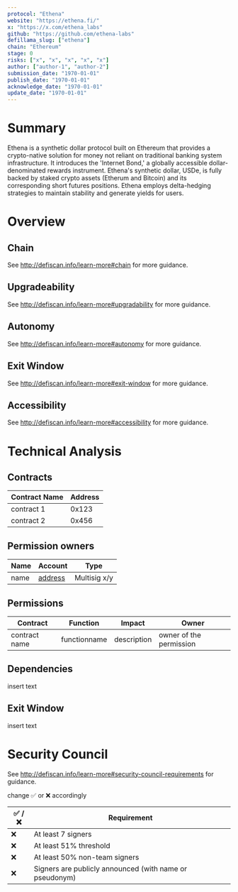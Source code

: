 ```yaml
---
protocol: "Ethena"
website: "https://ethena.fi/"
x: "https://x.com/ethena_labs"
github: "https://github.com/ethena-labs"
defillama_slug: ["ethena"]
chain: "Ethereum"
stage: 0
risks: ["x", "x", "x", "x", "x"]
author: ["author-1", "author-2"]
submission_date: "1970-01-01"
publish_date: "1970-01-01"
acknowledge_date: "1970-01-01"
update_date: "1970-01-01"
---
```


# Summary


Ethena is a synthetic dollar protocol built on Ethereum that provides a crypto-native solution for money not reliant on traditional banking system infrastructure. It introduces the 'Internet Bond,' a globally accessible dollar-denominated rewards instrument. Ethena's synthetic dollar, USDe, is fully backed by staked crypto assets (Etherum and Bitcoin) and its corresponding short futures positions. Ethena employs delta-hedging strategies to maintain stability and generate yields for users.

# Overview

## Chain

See http://defiscan.info/learn-more#chain for more guidance.

## Upgradeability

See http://defiscan.info/learn-more#upgradability for more guidance.

## Autonomy

See http://defiscan.info/learn-more#autonomy for more guidance.

## Exit Window

See http://defiscan.info/learn-more#exit-window for more guidance.

## Accessibility

See http://defiscan.info/learn-more#accessibility for more guidance.

# Technical Analysis

## Contracts

| Contract Name | Address |
| ------------- | ------- |
| contract 1    | 0x123   |
| contract 2    | 0x456   |

## Permission owners

| Name | Account                                       | Type         |
| ---- | --------------------------------------------- | ------------ |
| name | [address](https://etherscan.io/address/0x...) | Multisig x/y |

## Permissions

| Contract      | Function     | Impact      | Owner                   |
| ------------- | ------------ | ----------- | ----------------------- |
| contract name | functionname | description | owner of the permission |

## Dependencies

insert text

## Exit Window

insert text

# Security Council

See http://defiscan.info/learn-more#security-council-requirements for guidance.

change ✅ or ❌ accordingly

| ✅ /❌ | Requirement                                             |
| ------ | ------------------------------------------------------- |
| ❌     | At least 7 signers                                      |
| ❌     | At least 51% threshold                                  |
| ❌     | At least 50% non-team signers                           |
| ❌     | Signers are publicly announced (with name or pseudonym) |
